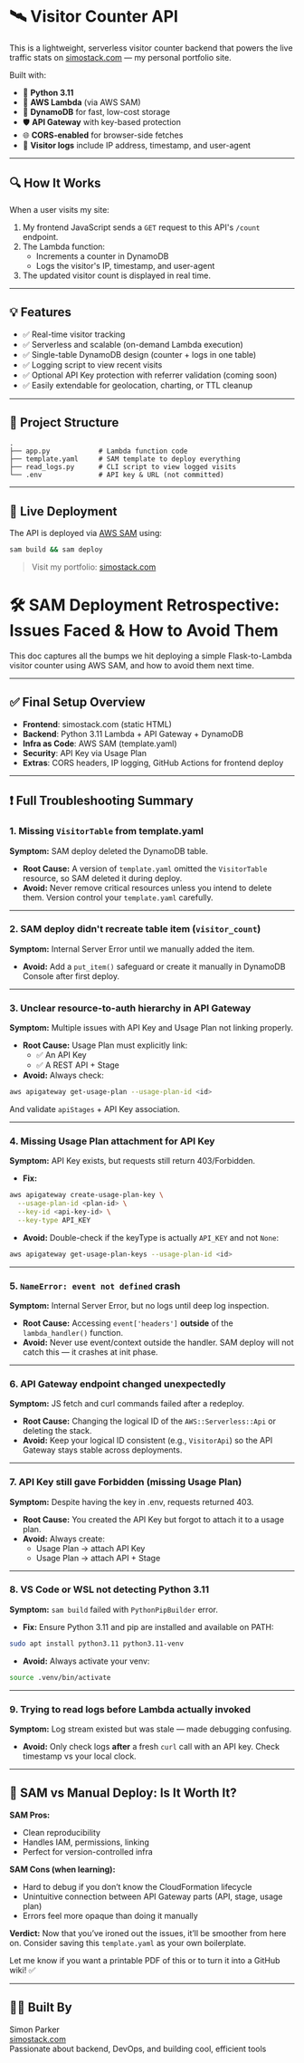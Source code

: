 # 🛰️ Visitor Counter API

This is a lightweight, serverless visitor counter backend that powers the live traffic stats on [simostack.com](https://simostack.com) — my personal portfolio site.

Built with:

- 🐍 **Python 3.11**
- 🔗 **AWS Lambda** (via AWS SAM)
- 🧠 **DynamoDB** for fast, low-cost storage
- 🛡️ **API Gateway** with key-based protection
- 🌐 **CORS-enabled** for browser-side fetches
- 📓 **Visitor logs** include IP address, timestamp, and user-agent

---

## 🔍 How It Works

When a user visits my site:

1. My frontend JavaScript sends a `GET` request to this API's `/count` endpoint.
2. The Lambda function:
   - Increments a counter in DynamoDB
   - Logs the visitor's IP, timestamp, and user-agent
3. The updated visitor count is displayed in real time.

---

## 💡 Features

- ✅ Real-time visitor tracking
- ✅ Serverless and scalable (on-demand Lambda execution)
- ✅ Single-table DynamoDB design (counter + logs in one table)
- ✅ Logging script to view recent visits
- ✅ Optional API Key protection with referrer validation (coming soon)
- ✅ Easily extendable for geolocation, charting, or TTL cleanup

---

## 📁 Project Structure

```
.
├── app.py            # Lambda function code
├── template.yaml     # SAM template to deploy everything
├── read_logs.py      # CLI script to view logged visits
└── .env              # API key & URL (not committed)
```

---

## 🚀 Live Deployment

The API is deployed via [AWS SAM](https://docs.aws.amazon.com/serverless-application-model/) using:

```bash
sam build && sam deploy
```

> Visit my portfolio: [simostack.com](https://simostack.com)

# 🛠️ SAM Deployment Retrospective: Issues Faced & How to Avoid Them

This doc captures all the bumps we hit deploying a simple Flask-to-Lambda visitor counter using AWS SAM, and how to avoid them next time.

---

## ✅ Final Setup Overview

- **Frontend**: simostack.com (static HTML)
- **Backend**: Python 3.11 Lambda + API Gateway + DynamoDB
- **Infra as Code**: AWS SAM (template.yaml)
- **Security**: API Key via Usage Plan
- **Extras**: CORS headers, IP logging, GitHub Actions for frontend deploy

---

## ❗ Full Troubleshooting Summary

### 1. **Missing `VisitorTable` from template.yaml**

**Symptom:** SAM deploy deleted the DynamoDB table.

- **Root Cause:** A version of `template.yaml` omitted the `VisitorTable` resource, so SAM deleted it during deploy.
- **Avoid:** Never remove critical resources unless you intend to delete them. Version control your `template.yaml` carefully.

---

### 2. **SAM deploy didn't recreate table item (`visitor_count`)**

**Symptom:** Internal Server Error until we manually added the item.

- **Avoid:** Add a `put_item()` safeguard or create it manually in DynamoDB Console after first deploy.

---

### 3. **Unclear resource-to-auth hierarchy in API Gateway**

**Symptom:** Multiple issues with API Key and Usage Plan not linking properly.

- **Root Cause:** Usage Plan must explicitly link:
  - ✅ An API Key
  - ✅ A REST API + Stage
- **Avoid:** Always check:

```bash
aws apigateway get-usage-plan --usage-plan-id <id>
```

And validate `apiStages` + API Key association.

---

### 4. **Missing Usage Plan attachment for API Key**

**Symptom:** API Key exists, but requests still return 403/Forbidden.

- **Fix:**

```bash
aws apigateway create-usage-plan-key \
  --usage-plan-id <plan-id> \
  --key-id <api-key-id> \
  --key-type API_KEY
```

- **Avoid:** Double-check if the keyType is actually `API_KEY` and not `None`:

```bash
aws apigateway get-usage-plan-keys --usage-plan-id <id>
```

---

### 5. **`NameError: event not defined` crash**

**Symptom:** Internal Server Error, but no logs until deep log inspection.

- **Root Cause:** Accessing `event['headers']` **outside** of the `lambda_handler()` function.
- **Avoid:** Never use event/context outside the handler. SAM deploy will not catch this — it crashes at init phase.

---

### 6. **API Gateway endpoint changed unexpectedly**

**Symptom:** JS fetch and curl commands failed after a redeploy.

- **Root Cause:** Changing the logical ID of the `AWS::Serverless::Api` or deleting the stack.
- **Avoid:** Keep your logical ID consistent (e.g., `VisitorApi`) so the API Gateway stays stable across deployments.

---

### 7. **API Key still gave Forbidden (missing Usage Plan)**

**Symptom:** Despite having the key in .env, requests returned 403.

- **Root Cause:** You created the API Key but forgot to attach it to a usage plan.
- **Avoid:** Always create:
  - Usage Plan → attach API Key
  - Usage Plan → attach API + Stage

---

### 8. **VS Code or WSL not detecting Python 3.11**

**Symptom:** `sam build` failed with `PythonPipBuilder` error.

- **Fix:** Ensure Python 3.11 and pip are installed and available on PATH:

```bash
sudo apt install python3.11 python3.11-venv
```

- **Avoid:** Always activate your venv:

```bash
source .venv/bin/activate
```

---

### 9. **Trying to read logs before Lambda actually invoked**

**Symptom:** Log stream existed but was stale — made debugging confusing.

- **Avoid:** Only check logs **after** a fresh `curl` call with an API key. Check timestamp vs your local clock.

---

## 😬 SAM vs Manual Deploy: Is It Worth It?

**SAM Pros:**

- Clean reproducibility
- Handles IAM, permissions, linking
- Perfect for version-controlled infra

**SAM Cons (when learning):**

- Hard to debug if you don’t know the CloudFormation lifecycle
- Unintuitive connection between API Gateway parts (API, stage, usage plan)
- Errors feel more opaque than doing it manually

**Verdict:** Now that you’ve ironed out the issues, it’ll be smoother from here on. Consider saving this `template.yaml` as your own boilerplate.

Let me know if you want a printable PDF of this or to turn it into a GitHub wiki! ✅

---

## 👨‍💻 Built By

Simon Parker  
[simostack.com](https://simostack.com)  
Passionate about backend, DevOps, and building cool, efficient tools
